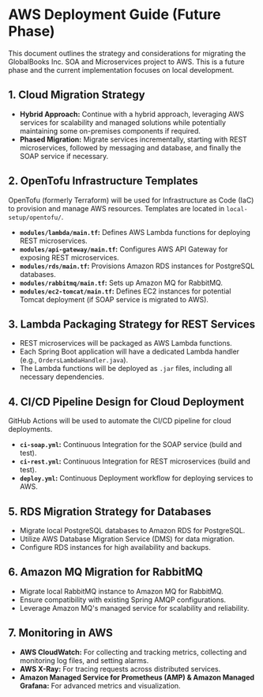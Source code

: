 # AWS Deployment Guide (Future Phase)

This document outlines the strategy and considerations for migrating the GlobalBooks Inc. SOA and Microservices project to AWS. This is a future phase and the current implementation focuses on local development.

## 1. Cloud Migration Strategy

-   **Hybrid Approach:** Continue with a hybrid approach, leveraging AWS services for scalability and managed solutions while potentially maintaining some on-premises components if required.
-   **Phased Migration:** Migrate services incrementally, starting with REST microservices, followed by messaging and database, and finally the SOAP service if necessary.

## 2. OpenTofu Infrastructure Templates

OpenTofu (formerly Terraform) will be used for Infrastructure as Code (IaC) to provision and manage AWS resources. Templates are located in `local-setup/opentofu/`.

-   **`modules/lambda/main.tf`:** Defines AWS Lambda functions for deploying REST microservices.
-   **`modules/api-gateway/main.tf`:** Configures AWS API Gateway for exposing REST microservices.
-   **`modules/rds/main.tf`:** Provisions Amazon RDS instances for PostgreSQL databases.
-   **`modules/rabbitmq/main.tf`:** Sets up Amazon MQ for RabbitMQ.
-   **`modules/ec2-tomcat/main.tf`:** Defines EC2 instances for potential Tomcat deployment (if SOAP service is migrated to AWS).

## 3. Lambda Packaging Strategy for REST Services

-   REST microservices will be packaged as AWS Lambda functions.
-   Each Spring Boot application will have a dedicated Lambda handler (e.g., `OrdersLambdaHandler.java`).
-   The Lambda functions will be deployed as `.jar` files, including all necessary dependencies.

## 4. CI/CD Pipeline Design for Cloud Deployment

GitHub Actions will be used to automate the CI/CD pipeline for cloud deployments.

-   **`ci-soap.yml`:** Continuous Integration for the SOAP service (build and test).
-   **`ci-rest.yml`:** Continuous Integration for REST microservices (build and test).
-   **`deploy.yml`:** Continuous Deployment workflow for deploying services to AWS.

## 5. RDS Migration Strategy for Databases

-   Migrate local PostgreSQL databases to Amazon RDS for PostgreSQL.
-   Utilize AWS Database Migration Service (DMS) for data migration.
-   Configure RDS instances for high availability and backups.

## 6. Amazon MQ Migration for RabbitMQ

-   Migrate local RabbitMQ instance to Amazon MQ for RabbitMQ.
-   Ensure compatibility with existing Spring AMQP configurations.
-   Leverage Amazon MQ's managed service for scalability and reliability.

## 7. Monitoring in AWS

-   **AWS CloudWatch:** For collecting and tracking metrics, collecting and monitoring log files, and setting alarms.
-   **AWS X-Ray:** For tracing requests across distributed services.
-   **Amazon Managed Service for Prometheus (AMP) & Amazon Managed Grafana:** For advanced metrics and visualization.